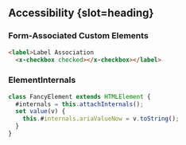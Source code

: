 ## Accessibility {slot=heading}

### Form-Associated Custom Elements

```html
<label>Label Association
  <x-checkbox checked></x-checkbox></label>
```

### ElementInternals

```js
class FancyElement extends HTMLElement {
  #internals = this.attachInternals();
  set value(v) {
    this.#internals.ariaValueNow = v.toString();
  }
}
```
